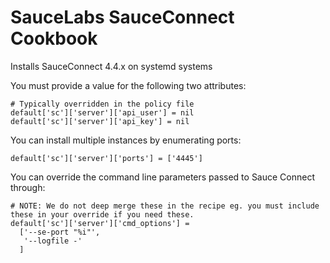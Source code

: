 # SauceLabs SauceConnect Cookbook

Installs SauceConnect 4.4.x on systemd systems

You must provide a value for the following two attributes:
```
# Typically overridden in the policy file
default['sc']['server']['api_user'] = nil
default['sc']['server']['api_key'] = nil
```
You can install multiple instances by enumerating ports:
```
default['sc']['server']['ports'] = ['4445']
```
You can override the command line parameters passed to Sauce Connect through:
```
# NOTE: We do not deep merge these in the recipe eg. you must include these in your override if you need these.
default['sc']['server']['cmd_options'] =
  ['--se-port "%i"',
   '--logfile -'
  ]
```
